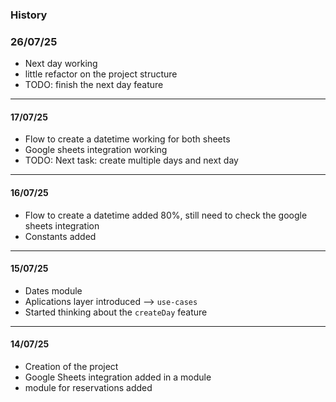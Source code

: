 ### History

### 26/07/25
- Next day working
- little refactor on the project structure
- TODO: finish the next day feature

---
#### 17/07/25
- Flow to create a datetime working for both sheets
- Google sheets integration working
- TODO: Next task: create multiple days and next day

---
#### 16/07/25
- Flow to create a datetime added 80%, still need to check the google sheets integration
- Constants added

---
#### 15/07/25
- Dates module
- Aplications layer introduced --> `use-cases`
- Started thinking about the `createDay` feature

---
#### 14/07/25
- Creation of the project
- Google Sheets integration added in a module
- module for reservations added
